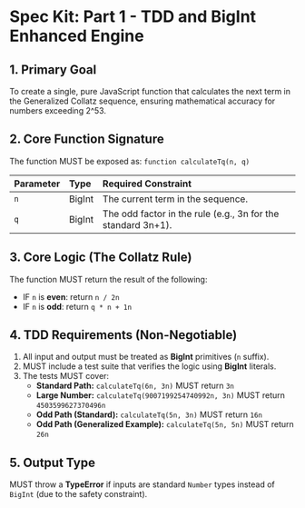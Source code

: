 # Spec Kit: Part 1 - TDD and BigInt Enhanced Engine

## 1. Primary Goal
To create a single, pure JavaScript function that calculates the next term in the Generalized Collatz sequence, ensuring mathematical accuracy for numbers exceeding 2^53.

## 2. Core Function Signature
The function MUST be exposed as:
`function calculateTq(n, q)`

| Parameter | Type | Required Constraint |
| :--- | :--- | :--- |
| `n` | BigInt | The current term in the sequence. |
| `q` | BigInt | The odd factor in the rule (e.g., 3n for the standard 3n+1). |

## 3. Core Logic (The Collatz Rule)
The function MUST return the result of the following:

- IF `n` is **even**: return `n / 2n`
- IF `n` is **odd**: return `q * n + 1n`

## 4. TDD Requirements (Non-Negotiable)
1.  All input and output must be treated as **BigInt** primitives (`n` suffix).
2.  MUST include a test suite that verifies the logic using **BigInt** literals.
3.  The tests MUST cover:
    - **Standard Path:** `calculateTq(6n, 3n)` MUST return `3n`
    - **Large Number:** `calculateTq(9007199254740992n, 3n)` MUST return `4503599627370496n`
    - **Odd Path (Standard):** `calculateTq(5n, 3n)` MUST return `16n`
    - **Odd Path (Generalized Example):** `calculateTq(5n, 5n)` MUST return `26n`

## 5. Output Type
MUST throw a **TypeError** if inputs are standard `Number` types instead of `BigInt` (due to the safety constraint).
